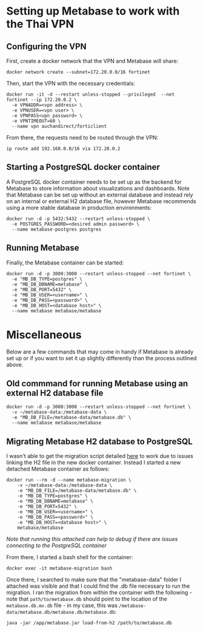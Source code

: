 # Setting up Metabase to work with the Thai VPN
## Configuring the VPN
First, create a docker network that the VPN and Metabase will share:
```console
docker network create --subnet=172.20.0.0/16 fortinet
```

Then, start the VPN with the necessary credentials:
```console
docker run -it -d --restart unless-stopped --privileged  --net fortinet --ip 172.20.0.2 \
  -e VPNADDR=<vpn address> \
  -e VPNUSER=<vpn user> \
  -e VPNPASS<vpn password> \
  -e VPNTIMEOUT=60 \
  --name vpn auchandirect/forticlient
```

From there, the requests need to be routed through the VPN:
```console
ip route add 192.168.0.0/16 via 172.20.0.2
```

## Starting a PostgreSQL docker container
A PostgreSQL docker container needs to be set up as the backend for Metabase to store information about visualizations and dashboards. Note that Metabase can be set up without an external database and instead rely on an internal or external H2 database file, however Metabase recommends using a more stable database in production environments:

```console
docker run -d -p 5432:5432 --restart unless-stopped \
  -e POSTGRES_PASSWORD=<desired admin password> \
  --name metabase-postgres postgres
```

## Running Metabase
Finally, the Metabase container can be started:
```console
docker run -d -p 3000:3000 --restart unless-stopped --net fortinet \
  -e "MB_DB_TYPE=postgres" \
  -e "MB_DB_DBNAME=metabase" \
  -e "MB_DB_PORT=5432" \
  -e "MB_DB_USER=<username>" \
  -e "MB_DB_PASS=<password>" \
  -e "MB_DB_HOST=<database host>" \
  --name metabase metabase/metabase
```


# Miscellaneous
Below are a few commands that may come in handy if Metabase is already set up or if you want to set it up slightly differently than the process outlined above.

## Old commmand for running Metabase using an external H2 database file
```console
docker run -d -p 3000:3000 --restart unless-stopped --net fortinet \
  -v ~/metabase-data:/metabase-data \
  -e "MB_DB_FILE=/metabase-data/metabase.db" \
  --name metabase metabase/metabase
```
## Migrating Metabase H2 database to PostgreSQL
I wasn't able to get the migration script detailed [here](https://www.metabase.com/docs/latest/operations-guide/running-metabase-on-docker.html) to work due to issues linking the H2 file in the new docker container. Instead I started a new detached Metabase container as follows:
```console
docker run --rm -d --name metabase-migration \
    -v ~/metabase-data:/metabase-data \
    -e "MB_DB_FILE=/metabase-data/metabase.db" \
    -e "MB_DB_TYPE=postgres" \
    -e "MB_DB_DBNAME=metabase" \
    -e "MB_DB_PORT=5432" \
    -e "MB_DB_USER=<username>" \
    -e "MB_DB_PASS=<password>" \
    -e "MB_DB_HOST=<database host>" \
    metabase/metabase
```

*Note that running this attached can help to debug if there are issues connecting to the PostgreSQL container*

From there, I started a bash shell for the container:
```console
docker exec -it metabase-migration bash
```

Once there, I searched to make sure that the "metabase-data" folder I attached was visible and that I could find the .db file necessary to run the migration. I ran the migration from within the container with the following - note that <code>path/to/metabase.db</code> should point to the location of the <code>metabase.db.mv.db</code> file - in my case, this was <code>/metabase-data/metabase.db/metabase.db/metabase.db</code>:
```console
java -jar /app/metabase.jar load-from-h2 /path/to/metabase.db
```